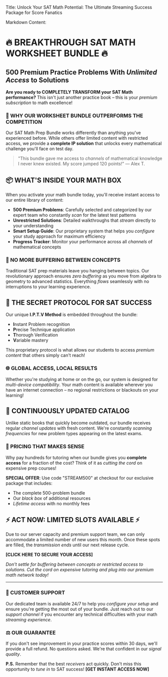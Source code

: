 Title: Unlock Your SAT Math Potential: The Ultimate Streaming Success Package for Score Fanatics

Markdown Content:
# 🔥 BREAKTHROUGH SAT MATH WORKSHEET BUNDLE 🔥
## 500 Premium Practice Problems With *Unlimited Access* to Solutions

**Are you ready to COMPLETELY TRANSFORM your SAT Math performance?** This isn't just another practice book – this is your *premium subscription* to math excellence!

### 🚀 WHY OUR WORKSHEET BUNDLE OUTPERFORMS THE COMPETITION

Our SAT Math Prep Bundle works differently than anything you've experienced before. While others offer limited content with restricted access, we provide a **complete IP solution** that unlocks every mathematical challenge you'll face on test day.

> "This bundle gave me access to *channels* of mathematical knowledge I never knew existed. My score jumped 120 points!" — Alex T.

## 📦 WHAT'S INSIDE YOUR MATH BOX

When you activate your math bundle today, you'll receive instant access to our entire library of content:

* **500 Premium Problems**: Carefully selected and categorized by our expert team who constantly *scan* for the latest test patterns
* **Unrestricted Solutions**: Detailed walkthroughs that *stream* directly to your understanding
* **Smart Setup Guide**: Our proprietary system that helps you *configure* your study approach for maximum efficiency
* **Progress Tracker**: Monitor your performance across all *channels* of mathematical concepts

### 🔐 NO MORE BUFFERING BETWEEN CONCEPTS

Traditional SAT prep materials leave you hanging between topics. Our revolutionary approach ensures *zero buffering* as you move from algebra to geometry to advanced statistics. Everything *flows* seamlessly with no interruptions to your learning experience.

## 💯 THE SECRET PROTOCOL FOR SAT SUCCESS

Our unique **I.P.T.V Method** is embedded throughout the bundle:
* **I**nstant Problem recognition
* **P**recise Technique application
* **T**horough Verification
* **V**ariable mastery

This proprietary protocol is what allows our students to access *premium content* that others simply can't reach!

### 🌐 GLOBAL ACCESS, LOCAL RESULTS

Whether you're studying at home or on the go, our system is designed for *multi-device compatibility*. Your math content is available wherever you have an internet connection – no regional restrictions or blackouts on your learning!

## 🔄 CONTINUOUSLY UPDATED CATALOG

Unlike static books that quickly become outdated, our bundle receives regular *channel updates* with fresh content. We're constantly *scanning frequencies* for new problem types appearing on the latest exams.

### 💸 PRICING THAT MAKES SENSE

Why pay hundreds for tutoring when our bundle gives you **complete access** for a fraction of the cost? Think of it as *cutting the cord* on expensive prep courses!

**SPECIAL OFFER**: Use code "STREAM500" at checkout for our exclusive package that includes:
* The complete 500-problem bundle
* Our *black box* of additional resources
* *Lifetime access* with no monthly fees

## ⚡ ACT NOW: LIMITED SLOTS AVAILABLE ⚡

Due to our server capacity and premium support team, we can only accommodate a limited number of new users this month. Once these spots are filled, the *transmission ends* until our next release cycle.

**[CLICK HERE TO SECURE YOUR ACCESS]**

*Don't settle for buffering between concepts or restricted access to solutions. Cut the cord on expensive tutoring and plug into our premium math network today!*

---

### 📱 CUSTOMER SUPPORT

Our dedicated team is available 24/7 to help you *configure your setup* and ensure you're getting the most out of your bundle. Just reach out to our *support channel* if you encounter any technical difficulties with your math *streaming experience*.

### ⚖️ OUR GUARANTEE

If you don't see improvement in your practice scores within 30 days, we'll provide a full refund. No questions asked. We're that confident in our *signal quality*.

**P.S.** Remember that the best *receivers* act quickly. Don't miss this opportunity to *tune in* to SAT success! **[GET INSTANT ACCESS NOW]**